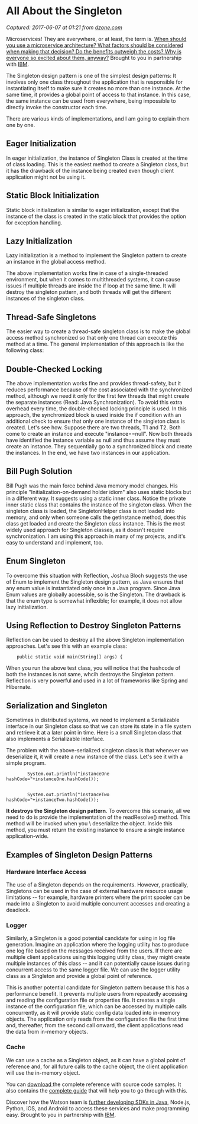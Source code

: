 # All About the Singleton

_Captured: 2017-06-07 at 01:21 from [dzone.com](https://dzone.com/articles/all-about-the-singleton?edition=304133&utm_source=Daily%20Digest&utm_medium=email&utm_campaign=dd%202017-06-06)_

Microservices! They are everywhere, or at least, the term is. [When should you use a microservice architecture? What factors should be considered when making that decision? Do the benefits outweigh the costs? Why is everyone so excited about them, anyway?](https://dzone.com/go?i=180128&u=https%3A%2F%2Fbs.serving-sys.com%2Fserving%2FadServer.bs%3Fcn%3Dtrd%26mc%3Dclick%26pli%3D20943538%26PluID%3D0%26ord%3D%255Btimestamp%255D) Brought to you in partnership with [IBM](https://dzone.com/go?i=180128&u=https%3A%2F%2Fbs.serving-sys.com%2Fserving%2FadServer.bs%3Fcn%3Dtrd%26mc%3Dclick%26pli%3D20943538%26PluID%3D0%26ord%3D%255Btimestamp%255D).

The Singleton design pattern is one of the simplest design patterns: It involves only one class throughout the application that is responsible for instantiating itself to make sure it creates no more than one instance. At the same time, it provides a global point of access to that instance. In this case, the same instance can be used from everywhere, being impossible to directly invoke the constructor each time.

There are various kinds of implementations, and I am going to explain them one by one.

## Eager Initialization

In eager initialization, the instance of Singleton Class is created at the time of class loading. This is the easiest method to create a Singleton class, but it has the drawback of the instance being created even though client application might not be using it.

## Static Block Initialization

Static block initialization is similar to eager initialization, except that the instance of the class is created in the static block that provides the option for exception handling.

## Lazy Initialization

Lazy initialization is a method to implement the Singleton pattern to create an instance in the global access method.

The above implementation works fine in case of a single-threaded environment, but when it comes to multithreaded systems, it can cause issues if multiple threads are inside the if loop at the same time. It will destroy the singleton pattern, and both threads will get the different instances of the singleton class.

## Thread-Safe Singletons

The easier way to create a thread-safe singleton class is to make the global access method synchronized so that only one thread can execute this method at a time. The general implementation of this approach is like the following class:

## Double-Checked Locking

The above implementation works fine and provides thread-safety, but it reduces performance because of the cost associated with the synchronized method, although we need it only for the first few threads that might create the separate instances (Read: Java Synchronization). To avoid this extra overhead every time, the double-checked locking principle is used. In this approach, the synchronized block is used inside the if condition with an additional check to ensure that only one instance of the singleton class is created. Let's see how. Suppose there are two threads, T1 and T2. Both come to create an instance and execute "instance==null". Now both threads have identified the instance variable as null and thus assume they must create an instance. They sequentially go to a synchronized block and create the instances. In the end, we have two instances in our application.

## Bill Pugh Solution

Bill Pugh was the main force behind Java memory model changes. His principle "Initialization-on-demand holder idiom" also uses static blocks but in a different way. It suggests using a static inner class. Notice the private inner static class that contains the instance of the singleton class. When the singleton class is loaded, the SingletonHelper class is not loaded into memory, and only when someone calls the getInstance method, does this class get loaded and create the Singleton class instance. This is the most widely used approach for Singleton classes, as it doesn't require synchronization. I am using this approach in many of my projects, and it's easy to understand and implement, too.

## Enum Singleton

To overcome this situation with Reflection, Joshua Bloch suggests the use of Enum to implement the Singleton design pattern, as Java ensures that any enum value is instantiated only once in a Java program. Since Java Enum values are globally accessible, so is the Singleton. The drawback is that the enum type is somewhat inflexible; for example, it does not allow lazy initialization.

## Using Reflection to Destroy Singleton Patterns

Reflection can be used to destroy all the above Singleton implementation approaches. Let's see this with an example class:
    
    
        public static void main(String[] args) {

When you run the above test class, you will notice that the hashcode of both the instances is not same, whcih destroys the Singleton pattern. Reflection is very powerful and used in a lot of frameworks like Spring and Hibernate.

## Serialization and Singleton

Sometimes in distributed systems, we need to implement a Serializable interface in our Singleton class so that we can store its state in a file system and retrieve it at a later point in time. Here is a small Singleton class that also implements a Serializable interface.

The problem with the above-serialized singleton class is that whenever we deserialize it, it will create a new instance of the class. Let's see it with a simple program.
    
    
            System.out.println("instanceOne hashCode="+instanceOne.hashCode());
    
    
            System.out.println("instanceTwo hashCode="+instanceTwo.hashCode());

**It destroys the Singleton design pattern**. To overcome this scenario, all we need to do is provide the implementation of the readResolve() method. This method will be invoked when you \ deserialize the object. Inside this method, you must return the existing instance to ensure a single instance application-wide.

## Examples of Singleton Design Patterns

### Hardware Interface Access

The use of a Singleton depends on the requirements. However, practically, Singletons can be used in the case of external hardware resource usage limitations -- for example, hardware printers where the print spooler can be made into a Singleton to avoid multiple concurrent accesses and creating a deadlock.

### Logger

Similarly, a Singleton is a good potential candidate for using in log file generation. Imagine an application where the logging utility has to produce one log file based on the messages received from the users. If there are multiple client applications using this logging utility class, they might create multiple instances of this class -- and it can potentially cause issues during concurrent access to the same logger file. We can use the logger utility class as a Singleton and provide a global point of reference.

This is another potential candidate for Singleton pattern because this has a performance benefit. It prevents multiple users from repeatedly accessing and reading the configuration file or properties file. It creates a single instance of the configuration file, which can be accessed by multiple calls concurrently, as it will provide static config data loaded into in-memory objects. The application only reads from the configuration file the first time and, thereafter, from the second call onward, the client applications read the data from in-memory objects.

### Cache

We can use a cache as a Singleton object, as it can have a global point of reference and, for all future calls to the cache object, the client application will use the in-memory object.

You can [download ](https://github.com/Vishnu24/Design-Patterns)the complete reference with source code samples. It also contains the [complete guide](https://github.com/Vishnu24/Design-Patterns/wiki/Singleton-Pattern) that will help you to go through with this.

Discover how the Watson team is [further developing SDKs in Java](https://dzone.com/go?i=180126&u=https%3A%2F%2Fbs.serving-sys.com%2Fserving%2FadServer.bs%3Fcn%3Dtrd%26mc%3Dclick%26pli%3D20943536%26PluID%3D0%26ord%3D%255Btimestamp%255D), Node.js, Python, iOS, and Android to access these services and make programming easy. Brought to you in partnership with [IBM](https://dzone.com/go?i=180126&u=https%3A%2F%2Fbs.serving-sys.com%2Fserving%2FadServer.bs%3Fcn%3Dtrd%26mc%3Dclick%26pli%3D20943536%26PluID%3D0%26ord%3D%255Btimestamp%255D).

